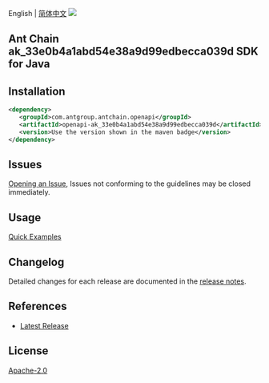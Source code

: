 English | [简体中文](README-CN.md)
![](https://aliyunsdk-pages.alicdn.com/icons/AlibabaCloud.svg)

## Ant Chain ak_33e0b4a1abd54e38a9d99edbecca039d SDK for Java

## Installation

```xml
<dependency>
   <groupId>com.antgroup.antchain.openapi</groupId>
   <artifactId>openapi-ak_33e0b4a1abd54e38a9d99edbecca039d</artifactId>
   <version>Use the version shown in the maven badge</version>
</dependency>
```

## Issues
[Opening an Issue](https://github.com/alipay/antchain-openapi-prod-sdk/issues/new), Issues not conforming to the guidelines may be closed immediately.

## Usage
[Quick Examples](https://github.com/alipay/antchain-openapi-prod-sdk/blob/master/docs/0-Examples-EN.md#quick-examples)

## Changelog
Detailed changes for each release are documented in the [release notes](./ChangeLog.txt).

## References
* [Latest Release](https://github.com/alipay/antchain-openapi-prod-sdk/)

## License
[Apache-2.0](http://www.apache.org/licenses/LICENSE-2.0)
